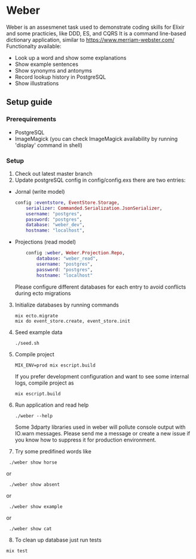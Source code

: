 # Weber

Weber is an assesmenet task used to demonstrate coding skills for Elixir and some practicies, like DDD, ES, and CQRS
It is a command line-based dictionary application, similar to https://www.merriam-webster.com/
Functionalty available:

* Look up a word and show some explanations
* Show example sentences 
* Show synonyms and antonyms 
* Record lookup history in PostgreSQL
* Show illustrations 

## Setup guide 

### Prerequirements 

* PostgreSQL
* ImageMagick
(you can check ImageMagick availability by running 'display' command in shell)

### Setup
1) Check out latest master branch
2) Update postgreSQL config in config/config.exs
 there are two entries: 
 * Jornal (write model) 
    ```elixir
    config :eventstore, EventStore.Storage,
        serializer: Commanded.Serialization.JsonSerializer,
        username: "postgres",
        password: "postgres",
        database: "weber_dev",
        hostname: "localhost",
    ```
 * Projections (read model)
    ```elixir
        config :weber, Weber.Projection.Repo,
            database: "weber_read",
            username: "postgres",
            password: "postgres",
            hostname: "localhost"
    ```
    Please configure different databases for each entry to avoid conflicts during ecto migrations 
3) Initialize databases by running commands 
    ```
    mix ecto.migrate
    mix do event_store.create, event_store.init 
    ```
4) Seed example data
    ```
    ./seed.sh
    ```
5) Compile project 
    ```
    MIX_ENV=prod mix escript.build
    ```
    If you prefer development configuration and want to see some internal logs, 
  compile project as 
    ```
    mix escript.build
    ```
6) Run application and read help

    ```
    ./weber --help
    ```

   Some 3dparty libraries used in weber will pollute console output with IO.warn messages. Please send me a message or create a new issue if you know how to suppress  it for production environment.

7) Try some predifined words like 
  ```
   ./weber show horse 
  ```
  or
  ```
   ./weber show absent 
  ```
  or 
  ```
   ./weber show example 
  ```
  or 
  ```
   ./weber show cat
  ```  
8) To clean up database just run tests
  ```
  mix test
  ```
